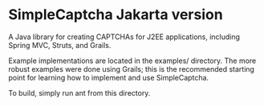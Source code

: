 # SimpleCaptcha Jakarta version

A Java library for creating CAPTCHAs for J2EE applications,
including Spring MVC, Struts, and Grails.

Example implementations are located in the examples/ directory. The more robust
examples were done using Grails; this is the recommended starting point for
learning how to implement and use SimpleCaptcha.

To build, simply run ant from this directory. 
